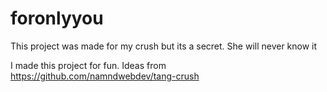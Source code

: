 # foronlyyou
This project was made for my crush but its a secret. She will never know it


I made this project for fun. 
Ideas from https://github.com/namndwebdev/tang-crush
